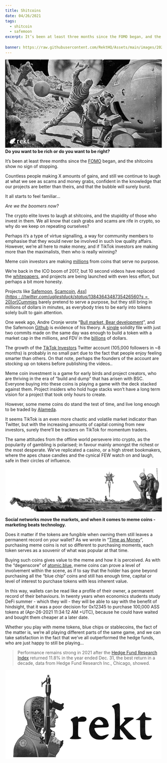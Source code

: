 ```yaml
---
title: Shitcoins
date: 04/26/2021
tags:
  - shitcoin
  - safemoon
excerpt: It’s been at least three months since the FOMO began, and the shitcoins show no sign of stopping. Countless people making X amounts of gains, and still we continue to laugh at what we see as scams and money grabs, confident in the knowledge that the bubble will surely burst. It all starts to feel familiar… Are we the boomers now?

banner: https://raw.githubusercontent.com/RektHQ/Assets/main/images/2021/04/shit-header.png
---
```

![](https://raw.githubusercontent.com/RektHQ/Assets/main/images/2021/04/shit-header.png)
**Do you want to be rich or do you want to be right?** 

It’s been at least three months since the [FOMO](https://www.rekt.news/fomo-on-meme-street/) began, and the shitcoins show no sign of stopping. 

Countless people making X amounts of gains, and still we continue to laugh at what we see as scams and money grabs, confident in the knowledge that our projects are better than theirs, and that the bubble will surely burst.

It all starts to feel familiar… 

_Are we the boomers now?_

The crypto elite loves to laugh at shitcoins, and the stupidity of those who invest in them. We all know that cash grabs and scams are rife in crypto, so why do we keep on repeating ourselves? 

Perhaps it’s a type of virtue signalling, a way for community members to emphasise that they would never be involved in such low quality affairs. However, we’re all here to make money, and if TikTok investors are making more than the maximalists, then who is really winning?

Meme coin investors are making [millions](https://twitter.com/CryptoSpider1/status/1384548746428440577?s=20) from coins that serve no purpose. 

We’re back in the ICO boom of 2017, but 10 second videos have replaced the [whitepapers](https://www.rekt.news/the-whitepaper/), and projects are being launched with even less effort, but perhaps a bit more honesty. 

Projects like [Safemoon](https://twitter.com/bneiluj/status/1384805817677922304?s=20), [Scamcoin](https://twitter.com/TikTokInvestors/status/1385365742506364929?s=20), [$Ass](https://twitter.com/ugliestduck/status/1384364348735426560?s=20) or [$Cummies](https://twitter.com/tiktokinvestors/status/1378713687599513604) barely pretend to serve a purpose, but they still bring in millions of dollars in minutes, as everybody tries to be early into tokens solely built to gain attention.

One week ago, Andre Cronje wrote “[Bull market, Bear development](https://andrecronje.medium.com/bull-market-bear-development-b6ede96d4c82)”, and the Safemoon [Github](https://github.com/safemoonprotocol) is evidence of his theory. A [single](https://twitter.com/therorymurray/status/1384663572685500426) solidity file with just two commits made on the same day was enough to build a token with a market cap in the millions, and FDV in the [billions](https://coinmarketcap.com/currencies/safemoon/) of dollars. 

The growth of the [TikTok Investors](https://twitter.com/TikTokInvestors/status/1384877935102943233?s=20) Twitter account (105,000 followers in ~8 months) is probably in no small part due to the fact that people enjoy feeling smarter than others. 
On that note, perhaps the founders of the account are stocking up on tokens before publishing the videos..

Meme coin investment is a game for early birds and project creators, who are thriving in the era of “build and dump” that has arisen with BSC. Everyone buying into these coins is playing a game with the deck stacked against them. Project insiders who hold huge stacks won’t have a long term vision for a project that took only hours to create. 

However, some meme coins do stand the test of time, and live long enough to be traded by [Alameda](https://twitter.com/AlamedaTrabucco/status/1385181048502329349?s=20). 

It seems TikTok is an even more chaotic and volatile market indicator than Twitter, but with the increasing amounts of capital coming from new investors, surely there’ll be trackers on TikTok for momentum traders.

The same attitudes from the offline world persevere into crypto, as the popularity of gambling is polarised; in favour mainly amongst the richest or the most desperate. We’ve replicated a casino, or a high street bookmakers, where the apes chase candles and the cynical FEW watch on and laugh, safe in their circles of influence. 

![](https://raw.githubusercontent.com/RektHQ/Assets/main/images/2021/04/shit-linebreak.png)

**Social networks move the markets, and when it comes to meme coins - marketing beats technology.** 

Does it matter if the tokens are fungible when owning them still leaves a permanent record on your wallet? As we wrote in “[Time as Money](https://www.rekt.news/time-as-money/)”, purchasing meme coins is not so different to purchasing moments, each token serves as a souvenir of what was popular at that time.

Buying such coins gives value to the meme and how it is perceived. As with the “degenscore” of [atomic.blue](https://atomic.blue/degenscore), meme coins can prove a level of involvement within the scene, as if to say that the holder has gone beyond purchasing all the “blue chip” coins and still has enough time, capital or level of interest to purchase tokens with less inherent value.

In this way, wallets can be read like a profile of their owner, a permanent record of their behaviours. In twenty years when economics students study DeFi summer - which they will - they will be able to say with the benefit of hindsight, that it was a poor decision for 0x12345 to purchase 100,000 ASS tokens at (Apr-26-2021 11:34:12 AM +UTC), because he could have waited and bought them cheaper at a later date.

Whether you play with meme tokens, blue chips or stablecoins, the fact of the matter is, we’re all playing different parts of the same game, and we can take satisfaction in the fact that we’ve all outperformed the hedge funds, who are just happy to still be playing...

>Performance remains strong in 2021 after the [Hedge Fund Research Index](https://www.pionline.com/hedge-funds/managers-see-good-times-ahead-2021) returned 11.8% in the year ended Dec. 31, the best return in a decade, data from Hedge Fund Research Inc., Chicago, showed.

![](https://raw.githubusercontent.com/RektHQ/Assets/main/images/2021/04/shit-conc.png)

